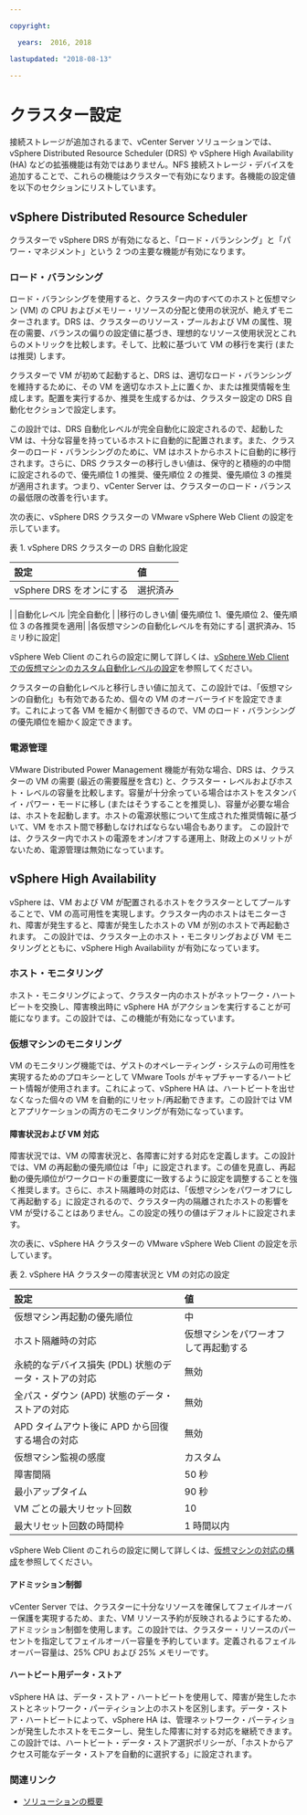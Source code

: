 ```yaml
---

copyright:

  years:  2016, 2018

lastupdated: "2018-08-13"

---
```


# クラスター設定

接続ストレージが追加されるまで、vCenter Server ソリューションでは、vSphere Distributed Resource Scheduler (DRS) や vSphere High Availability (HA) などの拡張機能は有効ではありません。NFS 接続ストレージ・デバイスを追加することで、これらの機能はクラスターで有効になります。各機能の設定値を以下のセクションにリストしています。

## vSphere Distributed Resource Scheduler

クラスターで vSphere DRS が有効になると、「ロード・バランシング」と「パワー・マネジメント」という 2 つの主要な機能が有効になります。

### ロード・バランシング

ロード・バランシングを使用すると、クラスター内のすべてのホストと仮想マシン (VM) の CPU およびメモリー・リソースの分配と使用の状況が、絶えずモニターされます。DRS は、クラスターのリソース・プールおよび VM の属性、現在の需要、バランスの偏りの設定値に基づき、理想的なリソース使用状況とこれらのメトリックを比較します。そして、比較に基づいて VM の移行を実行 (または推奨) します。

クラスターで VM が初めて起動すると、DRS は、適切なロード・バランシングを維持するために、その VM を適切なホスト上に置くか、または推奨情報を生成します。配置を実行するか、推奨を生成するかは、クラスター設定の DRS 自動化セクションで設定します。

この設計では、DRS 自動化レベルが完全自動化に設定されるので、起動した VM は、十分な容量を持っているホストに自動的に配置されます。また、クラスターのロード・バランシングのために、VM はホストからホストに自動的に移行されます。さらに、DRS クラスターの移行しきい値は、保守的と積極的の中間に設定されるので、優先順位 1 の推奨、優先順位 2 の推奨、優先順位 3 の推奨が適用されます。つまり、vCenter Server は、クラスターのロード・バランスの最低限の改善を行います。

次の表に、vSphere DRS クラスターの VMware vSphere Web Client の設定を示しています。

表 1. vSphere DRS クラスターの DRS 自動化設定

| 設定             | 値  |
|:------------------- |:------ |
| vSphere DRS をオンにする |選択済み
|
|自動化レベル |完全自動化 |
|移行のしきい値| 優先順位 1、優先順位 2、優先順位 3 の各推奨を適用|
|各仮想マシンの自動化レベルを有効にする| 選択済み、15 ミリ秒に設定|

vSphere Web Client のこれらの設定に関して詳しくは、[vSphere Web Client での仮想マシンのカスタム自動化レベルの設定](https://docs.vmware.com/en/VMware-vSphere/5.5/com.vmware.vsphere.resmgmt.doc/GUID-C21C0609-923B-46FB-920C-887F00DBCAB9.html)を参照してください。

クラスターの自動化レベルと移行しきい値に加えて、この設計では、「仮想マシンの自動化」も有効であるため、個々の VM のオーバーライドを設定できます。これによって各 VM を細かく制御できるので、VM のロード・バランシングの優先順位を細かく設定できます。

### 電源管理

VMware Distributed Power Management 機能が有効な場合、DRS は、クラスターの VM の需要 (最近の需要履歴を含む) と、クラスター・レベルおよびホスト・レベルの容量を比較します。容量が十分余っている場合はホストをスタンバイ・パワー・モードに移し (またはそうすることを推奨し)、容量が必要な場合は、ホストを起動します。ホストの電源状態について生成された推奨情報に基づいて、VM をホスト間で移動しなければならない場合もあります。
この設計では、クラスター内でホストの電源をオン/オフする運用上、財政上のメリットがないため、電源管理は無効になっています。

## vSphere High Availability

vSphere は、VM および VM が配置されるホストをクラスターとしてプールすることで、VM の高可用性を実現します。クラスター内のホストはモニターされ、障害が発生すると、障害が発生したホストの VM が別のホストで再起動されます。
この設計では、クラスター上のホスト・モニタリングおよび VM モニタリングとともに、vSphere High Availability が有効になっています。

### ホスト・モニタリング

ホスト・モニタリングによって、クラスター内のホストがネットワーク・ハートビートを交換し、障害検出時に vSphere HA がアクションを実行することが可能になります。この設計では、この機能が有効になっています。

### 仮想マシンのモニタリング

VM のモニタリング機能では、ゲストのオペレーティング・システムの可用性を実現するためのプロキシーとして VMware Tools がキャプチャーするハートビート情報が使用されます。これによって、vSphere HA は、ハートビートを出せなくなった個々の VM を自動的にリセット/再起動できます。この設計では VM とアプリケーションの両方のモニタリングが有効になっています。

#### 障害状況および VM 対応

障害状況では、VM の障害状況と、各障害に対する対応を定義します。この設計では、VM の再起動の優先順位は「中」に設定されます。この値を見直し、再起動の優先順位がワークロードの重要度に一致するように設定を調整することを強く推奨します。さらに、ホスト隔離時の対応は、「仮想マシンをパワーオフにして再起動する」に設定されるので、クラスター内の隔離されたホストの影響を VM が受けることはありません。この設定の残りの値はデフォルトに設定されます。

次の表に、vSphere HA クラスターの VMware vSphere Web Client の設定を示しています。

表 2. vSphere HA クラスターの障害状況と VM の対応の設定

| 設定             | 値  |
|:------------------- |:------ |
|仮想マシン再起動の優先順位 | 中 |
|ホスト隔離時の対応 |仮想マシンをパワーオフして再起動する |
|永続的なデバイス損失 (PDL) 状態のデータ・ストアの対応|無効|
|全パス・ダウン (APD) 状態のデータ・ストアの対応|無効|
|APD タイムアウト後に APD から回復する場合の対応|無効|
|仮想マシン監視の感度|カスタム|
|障害間隔| 50 秒 |
|最小アップタイム| 90 秒 |
|VM ごとの最大リセット回数| 10 |
|最大リセット回数の時間枠|1 時間以内 |

vSphere Web Client のこれらの設定に関して詳しくは、[仮想マシンの対応の構成](https://docs.vmware.com/en/VMware-vSphere/6.0/com.vmware.vsphere.avail.doc/GUID-3DAED2B1-55B8-4877-BD0F-BC57C10A516C.html)を参照してください。

#### アドミッション制御

vCenter Server では、クラスターに十分なリソースを確保してフェイルオーバー保護を実現するため、また、VM リソース予約が反映されるようにするため、アドミッション制御を使用します。この設計では、クラスター・リソースのパーセントを指定してフェイルオーバー容量を予約しています。定義されるフェイルオーバー容量は、25% CPU および 25% メモリーです。

#### ハートビート用データ・ストア

vSphere HA は、データ・ストア・ハートビートを使用して、障害が発生したホストとネットワーク・パーティション上のホストを区別します。データ・ストア・ハートビートによって、vSphere HA は、管理ネットワーク・パーティションが発生したホストをモニターし、発生した障害に対する対応を継続できます。この設計では、ハートビート・データ・ストア選択ポリシーが、「ホストからアクセス可能なデータ・ストアを自動的に選択する」に設定されます。

### 関連リンク

* [ソリューションの概要](../solution/solution_overview.html)
